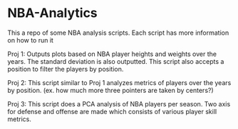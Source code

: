 # NBA-Analytics

This a repo of some NBA analysis scripts. Each script has more information on how to run it

Proj 1: Outputs plots based on NBA player heights and weights over the years. The standard deviation is also outputted. 
This script also accepts a position to filter the players by position.

Proj 2: This script similar to Proj 1 analyzes metrics of players over the years by position. (ex. how much more three pointers
are taken by centers?)

Proj 3: This script does a PCA analysis of NBA players per season. Two axis for defense and offense are made which consists of
various player skill metrics. 
